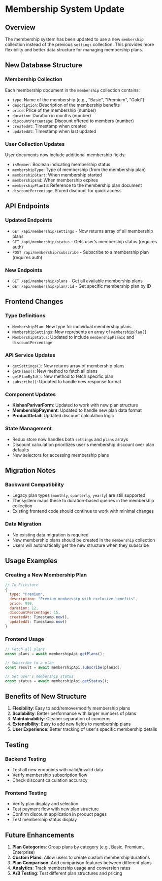 # Membership System Update

## Overview
The membership system has been updated to use a new `membership` collection instead of the previous `settings` collection. This provides more flexibility and better data structure for managing membership plans.

## New Database Structure

### Membership Collection
Each membership document in the `membership` collection contains:
- `type`: Name of the membership (e.g., "Basic", "Premium", "Gold")
- `description`: Description of the membership benefits
- `price`: Price of the membership (number)
- `duration`: Duration in months (number)
- `discountPercentage`: Discount offered to members (number)
- `createdAt`: Timestamp when created
- `updatedAt`: Timestamp when last updated

### User Collection Updates
User documents now include additional membership fields:
- `isMember`: Boolean indicating membership status
- `membershipType`: Type of membership (from the membership plan)
- `membershipStart`: When membership started
- `membershipEnd`: When membership expires
- `membershipPlanId`: Reference to the membership plan document
- `discountPercentage`: Stored discount for quick access

## API Endpoints

### Updated Endpoints
- `GET /api/membership/settings` - Now returns array of all membership plans
- `GET /api/membership/status` - Gets user's membership status (requires auth)
- `POST /api/membership/subscribe` - Subscribe to a membership plan (requires auth)

### New Endpoints
- `GET /api/membership/plans` - Get all available membership plans
- `GET /api/membership/plan/:id` - Get specific membership plan by ID

## Frontend Changes

### Type Definitions
- `MembershipPlan`: New type for individual membership plans
- `MembershipSettings`: Now represents an array of `MembershipPlan[]`
- `MembershipStatus`: Updated to include `membershipPlanId` and `discountPercentage`

### API Service Updates
- `getSettings()`: Now returns array of membership plans
- `getPlans()`: New method to fetch all plans
- `getPlanById()`: New method to fetch specific plan
- `subscribe()`: Updated to handle new response format

### Component Updates
- **KishanParivarForm**: Updated to work with new plan structure
- **MembershipPayment**: Updated to handle new plan data format
- **ProductDetail**: Updated discount calculation logic

### State Management
- Redux store now handles both `settings` and `plans` arrays
- Discount calculation prioritizes user's membership discount over plan defaults
- New selectors for accessing membership plans

## Migration Notes

### Backward Compatibility
- Legacy plan types (`monthly`, `quarterly`, `yearly`) are still supported
- The system maps these to duration-based queries in the membership collection
- Existing frontend code should continue to work with minimal changes

### Data Migration
- No existing data migration is required
- New membership plans should be created in the `membership` collection
- Users will automatically get the new structure when they subscribe

## Usage Examples

### Creating a New Membership Plan
```javascript
// In Firestore
{
  type: "Premium",
  description: "Premium membership with exclusive benefits",
  price: 999,
  duration: 12,
  discountPercentage: 15,
  createdAt: Timestamp.now(),
  updatedAt: Timestamp.now()
}
```

### Frontend Usage
```typescript
// Fetch all plans
const plans = await membershipApi.getPlans();

// Subscribe to a plan
const result = await membershipApi.subscribe(planId);

// Get user's membership status
const status = await membershipApi.getStatus();
```

## Benefits of New Structure

1. **Flexibility**: Easy to add/remove/modify membership plans
2. **Scalability**: Better performance with larger numbers of plans
3. **Maintainability**: Cleaner separation of concerns
4. **Extensibility**: Easy to add new fields to membership plans
5. **User Experience**: Better tracking of user's specific membership details

## Testing

### Backend Testing
- Test all new endpoints with valid/invalid data
- Verify membership subscription flow
- Check discount calculation accuracy

### Frontend Testing
- Verify plan display and selection
- Test payment flow with new plan structure
- Confirm discount application in product pages
- Test membership status display

## Future Enhancements

1. **Plan Categories**: Group plans by category (e.g., Basic, Premium, Enterprise)
2. **Custom Plans**: Allow users to create custom membership durations
3. **Plan Comparison**: Add comparison features between different plans
4. **Analytics**: Track membership usage and conversion rates
5. **A/B Testing**: Test different plan structures and pricing
